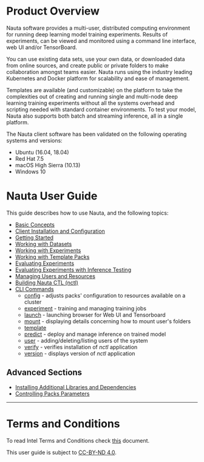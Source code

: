 # Product Overview

Nauta software provides a multi-user, distributed computing environment for running deep learning model training experiments.
Results of experiments, can be viewed and monitored using a command line interface, web UI and/or TensorBoard. 

You can use existing data sets, use your own data, or downloaded data from online sources, and create public or private folders to make collaboration amongst teams easier. Nauta runs using the industry leading Kubernetes and Docker platform
for scalability and ease of management. 

Templates are available (and customizable) on the platform to take the complexities out of creating and running single and multi-node deep learning training experiments without all the systems overhead and scripting needed with standard container environments. To test your model, Nauta also supports both batch and streaming inference, all in a single platform.

The Nauta client software has been validated on the following operating systems and versions:

* Ubuntu (16.04, 18.04)
* Red Hat 7.5
* macOS High Sierra (10.13)
* Windows 10

# Nauta User Guide

This guide describes how to use Nauta, and the following topics:

* [Basic Concepts](actions/concepts.md)
* [Client Installation and Configuration](actions/install_configure.md)
* [Getting Started](actions/getting_started.md)
* [Working with Datasets](actions/working_with_datasets.md)
* [Working with Experiments](actions/working_with_experiments.md)
* [Working with Template Packs](actions/template_packs.md)
* [Evaluating Experiments](actions/view_exp.md)
* [Evaluating Experiments with Inference Testing](actions/inference_testing.md)
* [Managing Users and Resources](actions/managing_users_resources.md)
* [Building Nauta CTL (nctl)](actions/nctl.md)
* [CLI Commands](actions/view_cli_help.md)
    * [config](actions/config.md) - adjusts packs' configuration to resources available on a cluster
    * [experiment](actions/experiment.md) - training and managing training jobs 
    * [launch](actions/launch.md) - launching browser for Web UI and Tensorboard
    * [mount](actions/mount.md) - displaying details concerning how to mount user's folders
    * [template](actions/template.md)
    * [predict](actions/predict.md) - deploy and manage inference on trained model
    * [user](actions/user.md) - adding/deleting/listing users of the system 
    * [verify](actions/verify.md) - verifies installation of _nctl_ application
    * [version](actions/version.md) - displays version of _nctl_ application

## Advanced Sections

* [Installing Additional Libraries and Dependencies](advanced/customlibs.md)
* [Controlling Packs Parameters](advanced/packs.md)

----------------------

# Terms and Conditions

To read Intel Terms and Conditions check [this](TaC.md) document.

This user guide is subject to [CC-BY-ND 4.0](https://creativecommons.org/licenses/by-nd/4.0/).


